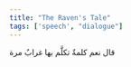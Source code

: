 ```yaml
---
title: "The Raven's Tale"
tags: ['speech', "dialogue"]
---
```


 قال نعم كلمةٌ تكلَّم بها غرابٌ مرة
